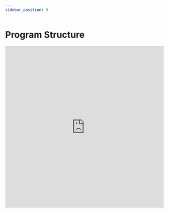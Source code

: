 ```yaml
---
sidebar_position: 9
---
```


# Program Structure

<iframe width="100%" height="515" src="https://www.youtube.com/embed/BFINN_x7pVY?si=gSGPgcJbN7bUEKy8" title="YouTube video player" frameborder="0" allow="accelerometer; autoplay; clipboard-write; encrypted-media; gyroscope; picture-in-picture; web-share" referrerpolicy="strict-origin-when-cross-origin" allowfullscreen></iframe>
